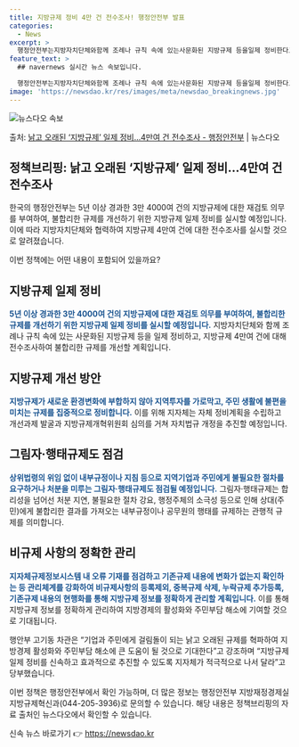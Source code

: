 ```yaml
---
title: 지방규제 정비 4만 건 전수조사! 행정안전부 발표
categories:
  - News
excerpt: >
  행정안전부는지방자치단체와함께 조례나 규칙 속에 있는사문화된 지방규제 등을일제 정비한다고 13일 밝혔다. 이에…
feature_text: >
  ## navernews 실시간 뉴스 속보입니다.

  행정안전부는지방자치단체와함께 조례나 규칙 속에 있는사문화된 지방규제 등을일제 정비한다고 13일 밝혔다. 이에…
image: 'https://newsdao.kr/res/images/meta/newsdao_breakingnews.jpg'
---
```


![뉴스다오 속보](https://newsdao.kr/res/images/meta/newsdao_breakingnews.jpg)

<p>출처: <a href="https://newsdao.kr/3796" rel="dofollow">낡고 오래된 ‘지방규제’ 일제 정비…4만여 건 전수조사 - 행정안전부</a> | 뉴스다오</p>

<h2 data-ke-size="size26">정책브리핑: 낡고 오래된 ‘지방규제’ 일제 정비…4만여 건 전수조사</h2>
한국의 행정안전부는 5년 이상 경과한 3만 4000여 건의 지방규제에 대한 재검토 의무를 부여하여, 불합리한 규제를 개선하기 위한 지방규제 일제 정비를 실시할 예정입니다. 이에 따라 지방자치단체와 협력하여 지방규제 4만여 건에 대한 전수조사를 실시할 것으로 알려졌습니다.

<p data-ke-size="size16">이번 정책에는 어떤 내용이 포함되어 있을까요?</p>

<h2 data-ke-size="size24">지방규제 일제 정비</h2>
<b><span style="color: #1a5490;">5년 이상 경과한 3만 4000여 건의 지방규제에 대한 재검토 의무를 부여하여, 불합리한 규제를 개선하기 위한 지방규제 일제 정비를 실시할 예정입니다.</span></b>
지방자치단체와 함께 조례나 규칙 속에 있는 사문화된 지방규제 등을 일제 정비하고, 지방규제 4만여 건에 대해 전수조사하여 불합리한 규제를 개선할 계획입니다.

<h2 data-ke-size="size24">지방규제 개선 방안</h2>
<b><span style="color: #1a5490;">지방규제가 새로운 환경변화에 부합하지 않아 지역투자를 가로막고, 주민 생활에 불편을 미치는 규제를 집중적으로 정비합니다.</span></b> 이를 위해 지자체는 자체 정비계획을 수립하고 개선과제 발굴과 지방규제개혁위원회 심의를 거쳐 자치법규 개정을 추진할 예정입니다.

<h2 data-ke-size="size24">그림자·행태규제도 점검</h2>
<b><span style="color: #1a5490;">상위법령의 위임 없이 내부규정이나 지침 등으로 지역기업과 주민에게 불필요한 절차를 요구하거나 처분을 미루는 그림자·행태규제도 점검될 예정입니다.</span></b> 그림자·행태규제는 합리성을 넘어선 처분 지연, 불필요한 절차 강요, 행정주체의 소극성 등으로 인해 상대(주민)에게 불합리한 결과를 가져오는 내부규정이나 공무원의 행태를 규제하는 관행적 규제를 의미합니다.

<h2 data-ke-size="size24">비규제 사항의 정확한 관리</h2>
<b><span style="color: #1a5490;">지자체규제정보시스템 내 오류 기재를 점검하고 기존규제 내용에 변화가 없는지 확인하는 등 관리체계를 강화하여 비규제사항의 등록제외, 중복규제 삭제, 누락규제 추가등록, 기존규제 내용의 현행화를 통해 지방규제 정보를 정확하게 관리할 계획입니다.</span></b> 이를 통해 지방규제 정보를 정확하게 관리하여 지방경제의 활성화와 주민부담 해소에 기여할 것으로 기대됩니다.

행안부 고기동 차관은 “기업과 주민에게 걸림돌이 되는 낡고 오래된 규제를 혁파하여 지방경제 활성화와 주민부담 해소에 큰 도움이 될 것으로 기대한다”고 강조하며 “지방규제 일제 정비를 신속하고 효과적으로 추진할 수 있도록 지자체가 적극적으로 나서 달라”고 당부했습니다. 

이번 정책은 행정안전부에서 확인 가능하며, 더 많은 정보는 행정안전부 지방재정경제실 지방규제혁신과(044-205-3936)로 문의할 수 있습니다. 해당 내용은 정책브리핑의 자료 출처인 뉴스다오에서 확인할 수 있습니다. 

신속 뉴스 바로가기 👉 <a href="https://newsdao.kr" rel="dofollow">https://newsdao.kr</a>


